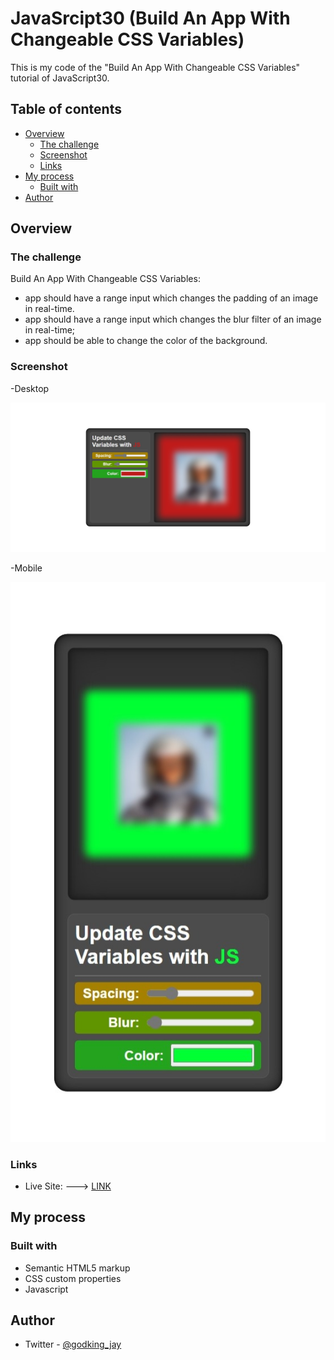 # JavaSrcipt30 (Build An App With Changeable CSS Variables)

This is my code of the "Build An App With Changeable CSS Variables" tutorial of JavaScript30.

## Table of contents

- [Overview](#overview)
  - [The challenge](#the-challenge)
  - [Screenshot](#screenshot)
  - [Links](#links)
- [My process](#my-process)
  - [Built with](#built-with)
- [Author](#author)

## Overview

### The challenge

Build An App With Changeable CSS Variables:
- app should have a range input which changes the padding of an image in real-time.
- app should have a range input which changes the blur filter of an image in real-time;
- app should be able to change the color of the background.

### Screenshot

-Desktop

![Desktop](./screenshot.jpg)


-Mobile

![Mobile](./screenshot-mobile.jpg)

### Links

- Live Site: ---> [LINK]()

## My process

### Built with

- Semantic HTML5 markup
- CSS custom properties
- Javascript

## Author

- Twitter - [@godking_jay](https://www.twitter.com/godking_jay)